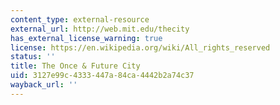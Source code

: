 ```yaml
---
content_type: external-resource
external_url: http://web.mit.edu/thecity
has_external_license_warning: true
license: https://en.wikipedia.org/wiki/All_rights_reserved
status: ''
title: The Once & Future City
uid: 3127e99c-4333-447a-84ca-4442b2a74c37
wayback_url: ''
---
```

